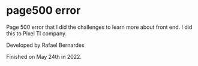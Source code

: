 # page500 error
Page 500 error that I did the challenges to learn more about front end. I did this to Pixel TI company.

Developed by Rafael Bernardes

Finished on May 24th in 2022.
